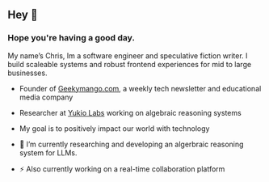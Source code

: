 ## Hey 👋

### Hope you're having a good day.

My name’s Chris, Im a software engineer and speculative fiction writer.
I build scaleable systems and robust frontend experiences for mid to large businesses.

- Founder of [Geekymango.com](http://Geekymango.com), a weekly tech newsletter and educational media company
- Researcher at [Yukio Labs](http://yukiolabs.com) working on algebraic reasoning systems
- My goal is to positively impact our world with technology

- 💾 I’m currently researching and developing an algerbraic reasoning system for LLMs.
- ⚡ Also currently working on a real-time collaboration platform

